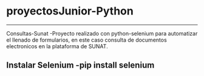# proyectosJunior-Python

--------------------------------------------------------------------
Consultas-Sunat
		-Proyecto realizado con python-selenium para automatizar el
		llenado de formularios, en este caso consulta de documentos 
		electronicos en la plataforma de SUNAT.

Instalar Selenium
		-pip install selenium
--------------------------------------------------------------------
